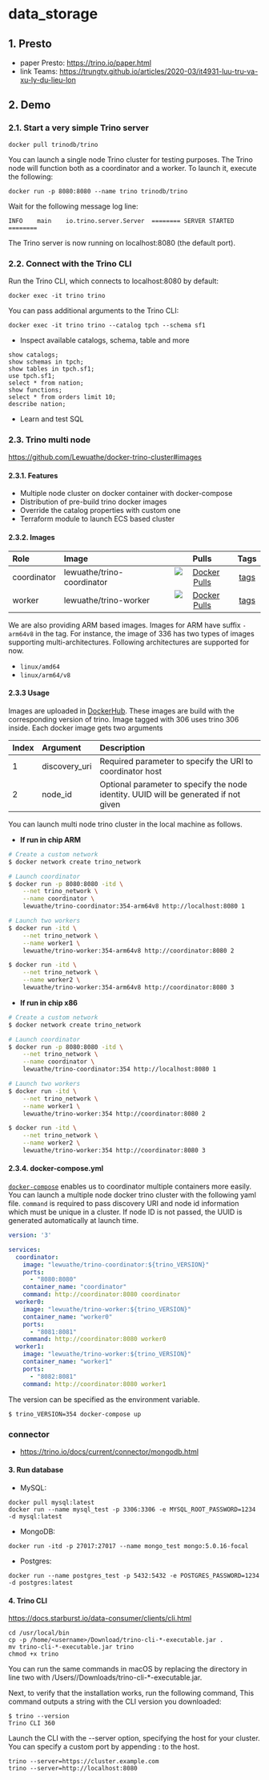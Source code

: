 # data_storage

## 1. Presto 
- paper Presto: https://trino.io/paper.html
- link Teams: https://trungtv.github.io/articles/2020-03/it4931-luu-tru-va-xu-ly-du-lieu-lon

## 2. Demo
### 2.1. Start a very simple Trino server 
```
docker pull trinodb/trino
```
You can launch a single node Trino cluster for testing purposes. The Trino node will function both as a coordinator and a worker. To launch it, execute the following:
```
docker run -p 8080:8080 --name trino trinodb/trino
```
Wait for the following message log line:
```
INFO	main	io.trino.server.Server	======== SERVER STARTED ========
```
The Trino server is now running on localhost:8080 (the default port).

### 2.2. Connect with the Trino CLI
Run the Trino CLI, which connects to localhost:8080 by default:
```
docker exec -it trino trino
```
You can pass additional arguments to the Trino CLI:
```
docker exec -it trino trino --catalog tpch --schema sf1
```
- Inspect available catalogs, schema, table and more
```
show catalogs;
show schemas in tpch;
show tables in tpch.sf1;
use tpch.sf1;
select * from nation;
show functions;
select * from orders limit 10;
describe nation;

```
- Learn and test SQL


### 2.3. Trino multi node
https://github.com/Lewuathe/docker-trino-cluster#images

#### 2.3.1. Features
- Multiple node cluster on docker container with docker-compose
- Distribution of pre-build trino docker images
- Override the catalog properties with custom one
- Terraform module to launch ECS based cluster

#### 2.3.2. Images

|Role|Image|Pulls|Tags|
|:---|:---|:---:|:---:|
|coordinator|lewuathe/trino-coordinator|[![Docker Pulls](https://img.shields.io/docker/pulls/lewuathe/trino-coordinator.svg)](https://cloud.docker.com/u/lewuathe/repository/docker/lewuathe/trino-coordinator)|[tags](https://cloud.docker.com/repository/docker/lewuathe/trino-coordinator/tags)|
|worker|lewuathe/trino-worker|[![Docker Pulls](https://img.shields.io/docker/pulls/lewuathe/trino-worker.svg)](https://cloud.docker.com/u/lewuathe/repository/docker/lewuathe/trino-worker)|[tags](https://cloud.docker.com/repository/docker/lewuathe/trino-worker/tags)|

We are also providing ARM based images. Images for ARM have suffix `-arm64v8` in the tag. For instance, the image of 336 has two types of images supporting multi-architectures. Following architectures are supported for now.

- `linux/amd64`
- `linux/arm64/v8`

#### 2.3.3 Usage

Images are uploaded in [DockerHub](https://hub.docker.com/). These images are build with the corresponding version of trino. Image tagged with 306 uses trino 306 inside. Each docker image gets two arguments

|Index|Argument|Description|
|:---|:---|:---|
|1|discovery_uri| Required parameter to specify the URI to coordinator host|
|2|node_id|Optional parameter to specify the node identity. UUID will be generated if not given|

You can launch multi node trino cluster in the local machine as follows.

- <b> If run in chip ARM </b>
```sh
# Create a custom network
$ docker network create trino_network

# Launch coordinator
$ docker run -p 8080:8080 -itd \
    --net trino_network \
    --name coordinator \
    lewuathe/trino-coordinator:354-arm64v8 http://localhost:8080 1

# Launch two workers
$ docker run -itd \
    --net trino_network \
    --name worker1 \
    lewuathe/trino-worker:354-arm64v8 http://coordinator:8080 2

$ docker run -itd \
    --net trino_network \
    --name worker2 \
    lewuathe/trino-worker:354-arm64v8 http://coordinator:8080 3
```

- <b> If run in chip x86 </b>
```sh
# Create a custom network
$ docker network create trino_network

# Launch coordinator
$ docker run -p 8080:8080 -itd \
    --net trino_network \
    --name coordinator \
    lewuathe/trino-coordinator:354 http://localhost:8080 1

# Launch two workers
$ docker run -itd \
    --net trino_network \
    --name worker1 \
    lewuathe/trino-worker:354 http://coordinator:8080 2

$ docker run -itd \
    --net trino_network \
    --name worker2 \
    lewuathe/trino-worker:354 http://coordinator:8080 3
```

#### 2.3.4. docker-compose.yml

[`docker-compose`](https://docs.docker.com/compose/compose-file/) enables us to coordinator multiple containers more easily. You can launch a multiple node docker trino cluster with the following yaml file. `command` is required to pass discovery URI and node id information which must be unique in a cluster. If node ID is not passed, the UUID is generated automatically at launch time.

```yaml
version: '3'

services:
  coordinator:
    image: "lewuathe/trino-coordinator:${trino_VERSION}"
    ports:
      - "8080:8080"
    container_name: "coordinator"
    command: http://coordinator:8080 coordinator
  worker0:
    image: "lewuathe/trino-worker:${trino_VERSION}"
    container_name: "worker0"
    ports:
      - "8081:8081"
    command: http://coordinator:8080 worker0
  worker1:
    image: "lewuathe/trino-worker:${trino_VERSION}"
    container_name: "worker1"
    ports:
      - "8082:8081"
    command: http://coordinator:8080 worker1
```

The version can be specified as the environment variable.

```
$ trino_VERSION=354 docker-compose up
```

### connector
- https://trino.io/docs/current/connector/mongodb.html


#### 3. Run database 
- MySQL:
```
docker pull mysql:latest
docker run --name mysql_test -p 3306:3306 -e MYSQL_ROOT_PASSWORD=1234 -d mysql:latest
```
- MongoDB:
```
docker run -itd -p 27017:27017 --name mongo_test mongo:5.0.16-focal
```
- Postgres:
```
docker run --name postgres_test -p 5432:5432 -e POSTGRES_PASSWORD=1234 -d postgres:latest
```

#### 4. Trino CLI 
https://docs.starburst.io/data-consumer/clients/cli.html
```
cd /usr/local/bin
cp -p /home/<username>/Download/trino-cli-*-executable.jar .
mv trino-cli-*-executable.jar trino
chmod +x trino
```
You can run the same commands in macOS by replacing the directory in line two with /Users/<username>/Downloads/trino-cli-*-executable.jar.

Next, to verify that the installation works, run the following command, This command outputs a string with the CLI version you downloaded: 
```
$ trino --version
Trino CLI 360
```
    
Launch the CLI with the --server option, specifying the host for your cluster. You can specify a custom port by appending :<port number> to the host.
```
trino --server=https://cluster.example.com
trino --server=http://localhost:8080
```
